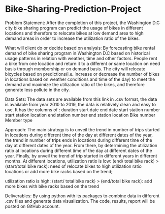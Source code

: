 # Bike-Sharing-Prediction-Project
Problem Statement:
After the completion of this project, the Washington D.C city bike sharing program can predict the usage of bikes in different locations and therefore to relocate bikes at low demand area to high demand areas in order to increase the utilization ratio of the bikes.

What will client do or decide based on analysis:
By forecasting bike rental demand of bike sharing program in Washington D.C based on historical usage patterns in relation with weather, time and other factors. People rent a bike from one location and return it to a different or same location on need basis through membership or on demand basis. The city will relocate bicycles based on predictions(i.e. increase or decrease the number of bikes in locations based on weather conditions and time of the day) to meet the demand and maximize the utilization ratio of the bikes, and therefore generate less pollute in the city.

Data Sets:
The data sets are available from this link in .csv format, the data is available from year 2010 to 2019, the data is relatively clean and easy to use. It has the columns of :
duration
start date
end date
start station number
start station location
end station number
end station location
Bike number
Member type

Approach:
The main strategy is to unveil the trend in number of trips started in locations during different time of the day at different dates of the year, the trend in number of trips ends in locations during different time of the day at different dates of the year. From there, by determining the utilization ratio at locations during different time of the day at different dates of the year. Finally, by unveil the trend of trip started in different years in different months.
At different locations, 
utilization ratio is low: (end/ total bike rack) > (start/total bike rack):
need of relocate bikes to high utilization ratio locations or add more bike racks based on the trend;

utilization ratio is high: (start/ total bike rack) > (end/total bike rack):
add more bikes with bike racks based on the trend

Deliverables:
By using python with its packages to combine data in different .csv files and generate data visualization. The code, results, report will be posted on GitHub account.
